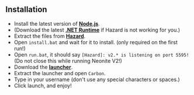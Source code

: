 ## Installation

- Install the latest version of **[Node.js](https://nodejs.org/en/download/current/)**. 
- (Download the latest **[.NET Runtime](https://dotnet.microsoft.com/download)** if Hazard is not working for you.)
- Extract the files from **[Hazard](https://github.com/GIGABITBOT/HazardFN)**.
- Open `install.bat` and wait for it to install. (only required on the first run!)	
- Open `run.bat`, it should say `[Hazard]: v2.* is listening on port 5595!` (Do not close this while running Neonite V2!)	
- Download the **[launcher](https://github.com/NeoniteDev/Carbon)**.	
- Extract the launcher and open `Carbon`.
- Type in your username (don't use any special characters or spaces.)	
- Click launch, and enjoy!

